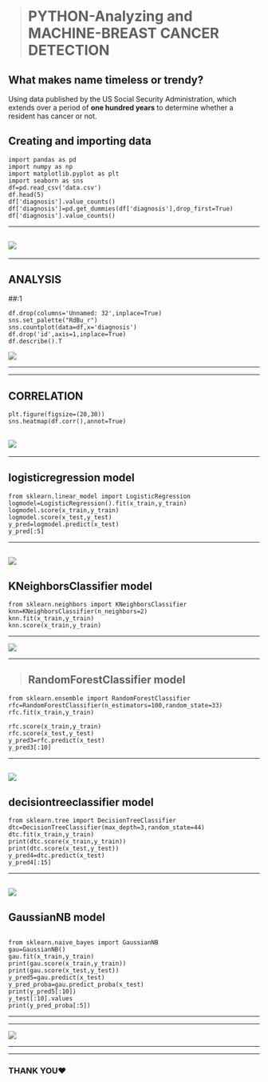 
># PYTHON-Analyzing and MACHINE-BREAST CANCER DETECTION
## What makes name timeless or trendy?
Using data published by the US Social Security Administration, which extends over a period of **one hundred years** to determine whether a resident has cancer or not.

## Creating and importing data 

```
import pandas as pd
import numpy as np
import matplotlib.pyplot as plt
import seaborn as sns
df=pd.read_csv('data.csv')
df.head(5)
df['diagnosis'].value_counts()
df['diagnosis']=pd.get_dummies(df['diagnosis'],drop_first=True)
df['diagnosis'].value_counts()

```
-----------------
![](dataset/1.png)
------------------------
------------------------
## ANALYSIS
##:1 
```
df.drop(columns='Unnamed: 32',inplace=True)
sns.set_palette("RdBu_r")
sns.countplot(data=df,x='diagnosis')
df.drop('id',axis=1,inplace=True)
df.describe().T
```

![](dataset/4.png)



----------------------------------
-----------------------------------
## CORRELATION
```
plt.figure(figsize=(20,30))
sns.heatmap(df.corr(),annot=True)
```

![](dataset/5.png)
------------------------------------
-----------------------------------
## logisticregression model
```
from sklearn.linear_model import LogisticRegression
logmodel=LogisticRegression().fit(x_train,y_train)
logmodel.score(x_train,y_train)
logmodel.score(x_test,y_test)
y_pred=logmodel.predict(x_test)
y_pred[:5]
```
------------------------
![](dataset/logisticregression.png)
------------------------
## KNeighborsClassifier model
```
from sklearn.neighbors import KNeighborsClassifier
knn=KNeighborsClassifier(n_neighbors=2)
knn.fit(x_train,y_train)
knn.score(x_train,y_train)
```
---------------
![](dataset/kneighborsclassifier.png )

------------------------
>## RandomForestClassifier model
```
from sklearn.ensemble import RandomForestClassifier
rfc=RandomForestClassifier(n_estimators=100,random_state=33)
rfc.fit(x_train,y_train)

rfc.score(x_train,y_train)
rfc.score(x_test,y_test)
y_pred3=rfc.predict(x_test)
y_pred3[:10]

```
------------------------
![](dataset/randomforestcalssifier.png )
---------------------------
## decisiontreeclassifier model
```
from sklearn.tree import DecisionTreeClassifier
dtc=DecisionTreeClassifier(max_depth=3,random_state=44)
dtc.fit(x_train,y_train)
print(dtc.score(x_train,y_train))
print(dtc.score(x_test,y_test))
y_pred4=dtc.predict(x_test)
y_pred4[:15]
```
----------------------
![]( dataset/decisiontreeclassifier.png)
--------------------------
## GaussianNB model
```

from sklearn.naive_bayes import GaussianNB
gau=GaussianNB()
gau.fit(x_train,y_train)
print(gau.score(x_train,y_train))
print(gau.score(x_test,y_test))
y_pred5=gau.predict(x_test)
y_pred_proba=gau.predict_proba(x_test)
print(y_pred5[:10])
y_test[:10].values
print(y_pred_proba[:5])

```
------------------

---------------------------

![](dataset/GaussianNB.png )

------------------------------------

-------------------------------
### THANK YOU♥

